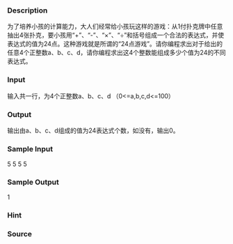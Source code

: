 
### Description
为了培养小孩的计算能力，大人们经常给小孩玩这样的游戏：从1付扑克牌中任意抽出4张扑克，要小孩用“+”、“-”、“×”、“÷”和括号组成一个合法的表达式，并使表达式的值为24点。这种游戏就是所谓的“24点游戏”。请你编程求出对于给出的任意4个正整数a、b、c、d，请你编程求出这4个整数能组成多少个值为24的不同表达式。
### Input
输入共一行，为4个正整数a、b、c、d （0<=a,b,c,d<=100）
### Output
输出由a、b、c、d组成的值为24表达式个数，如没有，输出0。
### Sample Input
5 5 5 5
### Sample Output
1
### Hint

### Source
